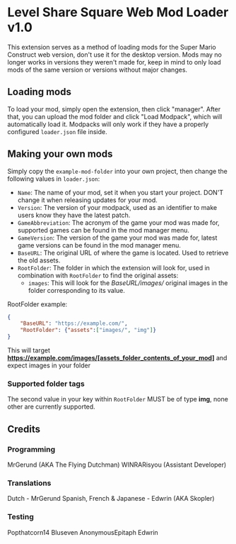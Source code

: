 # Level Share Square Web Mod Loader v1.0

This extension serves as a method of loading mods for the Super Mario Construct web version, don't use it for the desktop version.
Mods may no longer works in versions they weren't made for, keep in mind to only load mods of the same version or versions without major changes.

## Loading mods

To load your mod, simply open the extension, then click "manager". After that, you can upload the mod folder and click "Load Modpack", which will automatically load it. Modpacks will only work if they have a properly configured `loader.json` file inside.

## Making your own mods

Simply copy the `example-mod-folder` into your own project, then change the following values in `loader.json`:
- `Name`: The name of your mod, set it when you start your project. DON'T change it when releasing updates for your mod.
- `Version`: The version of your modpack, used as an identifier to make users know they have the latest patch.
- `GameAbbreviation`: The acronym of the game your mod was made for, supported games can be found in the mod manager menu.
- `GameVersion`: The version of the game your mod was made for, latest game versions can be found in the mod manager menu.
- `BaseURL`: The original URL of where the game is located. Used to retrieve the old assets.
- `RootFolder`: The folder in which the extension will look for, used in combination with `RootFolder` to find the original assets:
    - `images`: This will look for the _BaseURL/images/_ original images in the folder corresponding to its value.
                
RootFolder example:
```json
{
	"BaseURL": "https://example.com/",
	"RootFolder": {"assets":["images/", "img"]}
}
```
This will target __https://example.com/images/[assets_folder_contents_of_your_mod]__ and expect images in your folder

### Supported folder tags

The second value in your key within `RootFolder` MUST be of type **img**, none other are currently supported.

## Credits
### Programming
MrGerund (AKA The Flying Dutchman)
WINRARisyou (Assistant Developer)

### Translations
Dutch - MrGerund
Spanish, French & Japanese - Edwrin (AKA Skopler)

### Testing
Popthatcorn14
Bluseven
AnonymousEpitaph
Edwrin